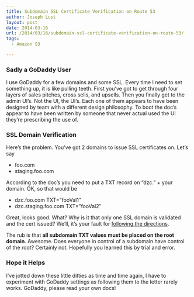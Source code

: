 ```yaml
---
title: Subdomain SSL Certificate Verification on Route 53
author: Joseph Lust
layout: post
date: 2014-03-16
url: /2014/03/16/subdomain-ssl-certificate-verification-on-route-53/
tags:
  - Amazon S3

---
```

### Sadly a GoDaddy User

I use GoDaddy for a few domains and some SSL. Every time I need to set something up, it is like pulling teeth. First you&#8217;ve got to get through four layers of sales pitches, cross sells, and upsells. Then you finally get to the admin UI&#8217;s. Not the UI, the UI&#8217;s. Each one of them appears to have been designed by team with a different design philosophy. To boot the doc&#8217;s appear to have been written by someone that never actual used the UI they&#8217;re prescribing the use of.

### SSL Domain Verification

Here&#8217;s the problem. You&#8217;ve got 2 domains to issue SSL certificates on. Let&#8217;s say

  * foo.com
  * staging.foo.com

According to the doc&#8217;s you need to put a TXT record on &#8220;dzc.&#8221; + your domain. OK, so that would be

  * dzc.foo.com TXT=&#8221;fooVal1&#8243;
  * dzc.staging.foo.com TXT=&#8221;fooVal2&#8243;

Great, looks good. What? Why is it that only one SSL domain is validated and the cert issued? We&#8217;ll, it&#8217;s your fault for [following the directions](http://support.godaddy.com/help/article/4678/creating-a-txt-record-for-ssl-validation?locale=en).

The rub is that **all subdomain TXT values must be placed on the root domain**. Awesome. Does everyone in control of a subdomain have control of the root? Certainly not. Hopefully you learned this by trial and error.

### Hope it Helps

I&#8217;ve jotted down these little ditties as time and time again, I have to experiment with GoDaddy settings as following them to the letter rarely works. GoDaddy, please read your own docs!
